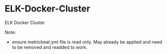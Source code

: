 # ELK-Docker-Cluster
ELK Docker Cluster



Note:
- ensure metricbeat.yml file is read only. May already be applied and need to be removed and readded to work.